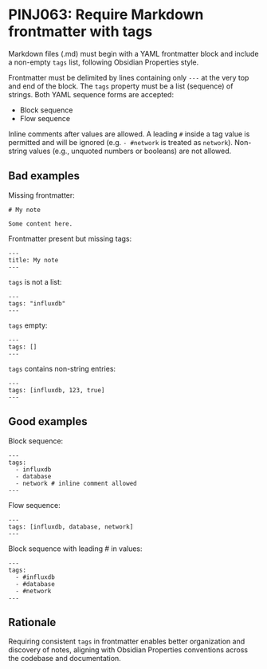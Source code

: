 # PINJ063: Require Markdown frontmatter with tags

Markdown files (.md) must begin with a YAML frontmatter block and include a non-empty `tags` list, following Obsidian Properties style.

Frontmatter must be delimited by lines containing only `---` at the very top and end of the block. The `tags` property must be a list (sequence) of strings. Both YAML sequence forms are accepted:
- Block sequence
- Flow sequence

Inline comments after values are allowed. A leading `#` inside a tag value is permitted and will be ignored (e.g. `- #network` is treated as `network`). Non-string values (e.g., unquoted numbers or booleans) are not allowed.

## Bad examples

Missing frontmatter:
```
# My note

Some content here.
```

Frontmatter present but missing tags:
```
---
title: My note
---
```

`tags` is not a list:
```
---
tags: "influxdb"
---
```

`tags` empty:
```
---
tags: []
---
```

`tags` contains non-string entries:
```
---
tags: [influxdb, 123, true]
---
```

## Good examples

Block sequence:
```
---
tags:
  - influxdb
  - database
  - network # inline comment allowed
---
```

Flow sequence:
```
---
tags: [influxdb, database, network]
---
```

Block sequence with leading # in values:
```
---
tags:
  - #influxdb
  - #database
  - #network
---
```

## Rationale

Requiring consistent `tags` in frontmatter enables better organization and discovery of notes, aligning with Obsidian Properties conventions across the codebase and documentation.
